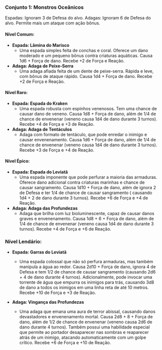 ### Conjunto 1: Monstros Oceânicos

Espadas: Ignoram 3 de Defesa do alvo.
Adagas: Ignoram 6 de Defesa do alvo. Permite mais um ataque com ação bônus.
#### Nível Comum:

- **Espada: Lâmina do Marisco**
    - Uma espada simples feita de conchas e coral. Oferece um dano moderado e um pequeno bônus contra criaturas aquáticas. Causa 1d6 + Força de dano. Recebe +2 de Força e Reação.
- **Adaga: Adaga de Peixe-Serra**
    - Uma adaga afiada feita de um dente de peixe-serra. Rápida e leve, com bônus de ataque rápido. Causa 1d4 + Força de dano. Recebe +2 de Força e Reação.

#### Nível Raro:

- **Espada: Espada do Kraken**
    - Uma espada robusta com espinhos venenosos. Tem uma chance de causar dano de veneno. Causa 1d8 + Força de dano, além de 1/4 de chance de envenenar (veneno causa 1d4 de dano durante 3 turnos). Recebe +4 de Força e +3 de Reação.
- **Adaga: Adaga de Tentáculos**
    - Adaga com formato de tentáculo, que pode enredar o inimigo e causar envenenamento. Causa 1d6 + Força de dano,  além de 1/4 de chance de envenenar (veneno causa 1d4 de dano durante 3 turnos). Recebe +3 de Força e +4 de Reação.

#### Nível Épico:

- **Espada: Espada do Leviatã**
    - Uma espada imponente que pode perfurar a maioria das armaduras. Oferece dano adicional contra criaturas marinhas e chance de causar sangramento. Causa 1d10 + Força de dano,  além de ignora 2 de Defesa e ter 1/4 de chance de causar sangramento ( causando 1d4 + 2 de dano durante 3 turnos). Recebe +6 de Força e +4 de Reação.
- **Adaga: Adaga das Profundezas**
    - Adaga que brilha com luz bioluminescente, capaz de causar danos graves e envenenamento. Causa 1d8 + 6 + Força de dano,  além de 1/4 de chance de envenenar (veneno causa 1d4 de dano durante 3 turnos). Recebe +4 de Força e +6 de Reação.

### Nível Lendário:

- **Espada: Garras do Leviatã**
    - Uma espada colossal que não só perfura armaduras, mas também manipula a água ao redor. Causa 2d10 + Força de dano, ignora 4 de Defesa e tem 1/2 de chance de causar sangramento (causando 2d6 + 4 de dano durante 4 turnos). Adicionalmente, pode invocar uma torrente de água que empurra os inimigos para trás, causando 3d8 de dano a todos os inimigos em uma linha reta de até 10 metros. Recebe +10 de Força e +3 de Reação.
- **Adaga: Vingança das Profundezas**
    
    - Uma adaga que emana uma aura de terror abissal, causando danos devastadores e envenenamento mortal. Causa 2d8 + 8 + Força de dano, além de 1/2 de chance de envenenar (veneno causa 2d6 de dano durante 4 turnos). Também possui uma habilidade especial que permite ao portador desaparecer nas sombras e reaparecer atrás de um inimigo, atacando automaticamente com um golpe crítico. Recebe +6 de Força e +10 de Reação.